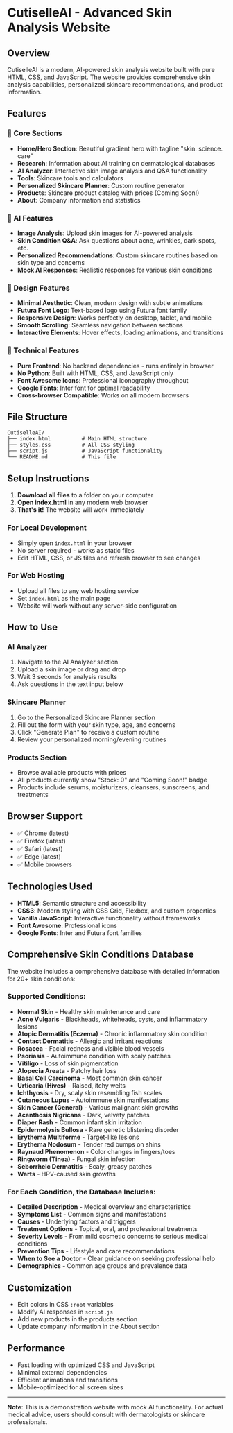 # CutiselleAI - Advanced Skin Analysis Website

## Overview
CutiselleAI is a modern, AI-powered skin analysis website built with pure HTML, CSS, and JavaScript. The website provides comprehensive skin analysis capabilities, personalized skincare recommendations, and product information.

## Features

### 🎯 Core Sections
- **Home/Hero Section**: Beautiful gradient hero with tagline "skin. science. care"
- **Research**: Information about AI training on dermatological databases
- **AI Analyzer**: Interactive skin image analysis and Q&A functionality
- **Tools**: Skincare tools and calculators
- **Personalized Skincare Planner**: Custom routine generator
- **Products**: Skincare product catalog with prices (Coming Soon!)
- **About**: Company information and statistics

### 🤖 AI Features
- **Image Analysis**: Upload skin images for AI-powered analysis
- **Skin Condition Q&A**: Ask questions about acne, wrinkles, dark spots, etc.
- **Personalized Recommendations**: Custom skincare routines based on skin type and concerns
- **Mock AI Responses**: Realistic responses for various skin conditions

### 🎨 Design Features
- **Minimal Aesthetic**: Clean, modern design with subtle animations
- **Futura Font Logo**: Text-based logo using Futura font family
- **Responsive Design**: Works perfectly on desktop, tablet, and mobile
- **Smooth Scrolling**: Seamless navigation between sections
- **Interactive Elements**: Hover effects, loading animations, and transitions

### 📱 Technical Features
- **Pure Frontend**: No backend dependencies - runs entirely in browser
- **No Python**: Built with HTML, CSS, and JavaScript only
- **Font Awesome Icons**: Professional iconography throughout
- **Google Fonts**: Inter font for optimal readability
- **Cross-browser Compatible**: Works on all modern browsers

## File Structure
```
CutiselleAI/
├── index.html          # Main HTML structure
├── styles.css          # All CSS styling
├── script.js           # JavaScript functionality
└── README.md           # This file
```

## Setup Instructions

1. **Download all files** to a folder on your computer
2. **Open index.html** in any modern web browser
3. **That's it!** The website will work immediately

### For Local Development
- Simply open `index.html` in your browser
- No server required - works as static files
- Edit HTML, CSS, or JS files and refresh browser to see changes

### For Web Hosting
- Upload all files to any web hosting service
- Set `index.html` as the main page
- Website will work without any server-side configuration

## How to Use

### AI Analyzer
1. Navigate to the AI Analyzer section
2. Upload a skin image or drag and drop
3. Wait 3 seconds for analysis results
4. Ask questions in the text input below

### Skincare Planner
1. Go to the Personalized Skincare Planner section
2. Fill out the form with your skin type, age, and concerns
3. Click "Generate Plan" to receive a custom routine
4. Review your personalized morning/evening routines

### Products Section
- Browse available products with prices
- All products currently show "Stock: 0" and "Coming Soon!" badge
- Products include serums, moisturizers, cleansers, sunscreens, and treatments

## Browser Support
- ✅ Chrome (latest)
- ✅ Firefox (latest) 
- ✅ Safari (latest)
- ✅ Edge (latest)
- ✅ Mobile browsers

## Technologies Used
- **HTML5**: Semantic structure and accessibility
- **CSS3**: Modern styling with CSS Grid, Flexbox, and custom properties
- **Vanilla JavaScript**: Interactive functionality without frameworks
- **Font Awesome**: Professional icons
- **Google Fonts**: Inter and Futura font families

## Comprehensive Skin Conditions Database
The website includes a comprehensive database with detailed information for 20+ skin conditions:

### Supported Conditions:
- **Normal Skin** - Healthy skin maintenance and care
- **Acne Vulgaris** - Blackheads, whiteheads, cysts, and inflammatory lesions
- **Atopic Dermatitis (Eczema)** - Chronic inflammatory skin condition
- **Contact Dermatitis** - Allergic and irritant reactions
- **Rosacea** - Facial redness and visible blood vessels
- **Psoriasis** - Autoimmune condition with scaly patches
- **Vitiligo** - Loss of skin pigmentation
- **Alopecia Areata** - Patchy hair loss
- **Basal Cell Carcinoma** - Most common skin cancer
- **Urticaria (Hives)** - Raised, itchy welts
- **Ichthyosis** - Dry, scaly skin resembling fish scales
- **Cutaneous Lupus** - Autoimmune skin manifestations
- **Skin Cancer (General)** - Various malignant skin growths
- **Acanthosis Nigricans** - Dark, velvety patches
- **Diaper Rash** - Common infant skin irritation
- **Epidermolysis Bullosa** - Rare genetic blistering disorder
- **Erythema Multiforme** - Target-like lesions
- **Erythema Nodosum** - Tender red bumps on shins
- **Raynaud Phenomenon** - Color changes in fingers/toes
- **Ringworm (Tinea)** - Fungal skin infection
- **Seborrheic Dermatitis** - Scaly, greasy patches
- **Warts** - HPV-caused skin growths

### For Each Condition, the Database Includes:
- **Detailed Description** - Medical overview and characteristics
- **Symptoms List** - Common signs and manifestations
- **Causes** - Underlying factors and triggers
- **Treatment Options** - Topical, oral, and professional treatments
- **Severity Levels** - From mild cosmetic concerns to serious medical conditions
- **Prevention Tips** - Lifestyle and care recommendations
- **When to See a Doctor** - Clear guidance on seeking professional help
- **Demographics** - Common age groups and prevalence data

## Customization
- Edit colors in CSS `:root` variables
- Modify AI responses in `script.js`
- Add new products in the products section
- Update company information in the About section

## Performance
- Fast loading with optimized CSS and JavaScript
- Minimal external dependencies
- Efficient animations and transitions
- Mobile-optimized for all screen sizes

---

**Note**: This is a demonstration website with mock AI functionality. For actual medical advice, users should consult with dermatologists or skincare professionals.
